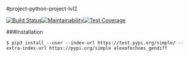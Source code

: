 #project-python-project-lvl2

[![Build Status](https://travis-ci.org/alexofechoes/python-project-lvl2.svg?branch=master)](https://travis-ci.org/alexofechoes/python-project-lvl2)[![Maintainability](https://api.codeclimate.com/v1/badges/2c4dd79cf807b39e106e/maintainability)](https://codeclimate.com/github/alexofechoes/python-project-lvl2/maintainability)[![Test Coverage](https://api.codeclimate.com/v1/badges/2c4dd79cf807b39e106e/test_coverage)](https://codeclimate.com/github/alexofechoes/python-project-lvl2/test_coverage)

###Installation
```
$ pip3 install --user --index-url https://test.pypi.org/simple/ --extra-index-url https://pypi.org/simple alexofechoes_gendiff
```
